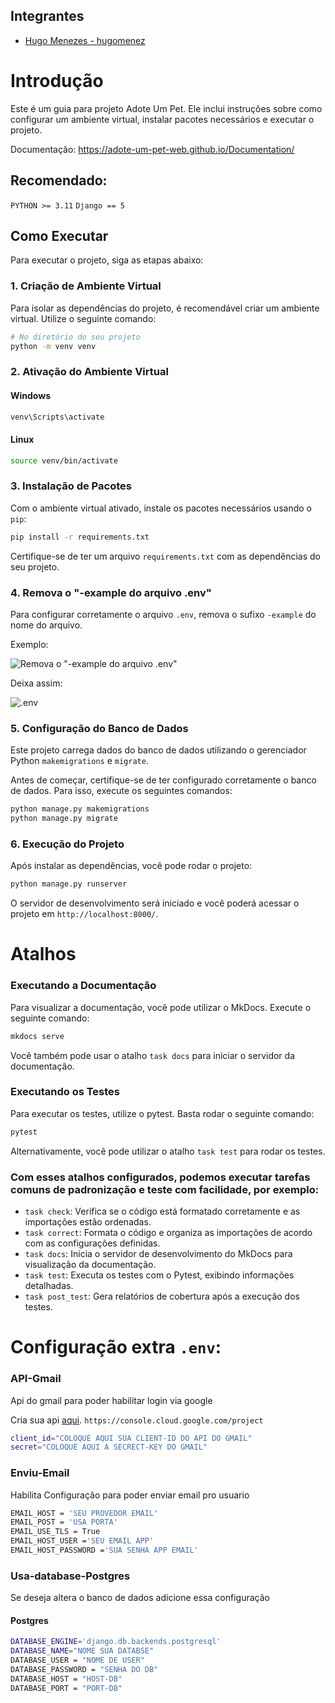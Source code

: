 ## Integrantes
- [Hugo Menezes - hugomenez](https://www.github.com/andra-sun)



# Introdução
Este é um guia para  projeto Adote Um Pet. Ele inclui instruções sobre como configurar um ambiente virtual, instalar pacotes necessários e executar o projeto.

Documentação: https://adote-um-pet-web.github.io/Documentation/


## Recomendado:
`PYTHON >= 3.11`
`Django == 5`

## Como Executar
Para executar o projeto, siga as etapas abaixo:

### 1. Criação de Ambiente Virtual
Para isolar as dependências do projeto, é recomendável criar um ambiente virtual. Utilize o seguinte comando:

```bash
# No diretório do seu projeto
python -m venv venv
```

### 2. Ativação do Ambiente Virtual
#### Windows
```bash
venv\Scripts\activate
```

#### Linux
```bash
source venv/bin/activate
```

### 3. Instalação de Pacotes
Com o ambiente virtual ativado, instale os pacotes necessários usando o `pip`:

```bash
pip install -r requirements.txt
```

Certifique-se de ter um arquivo `requirements.txt` com as dependências do seu projeto.


### 4. Remova o "-example do arquivo .env"

Para configurar corretamente o arquivo `.env`, remova o sufixo `-example` do nome do arquivo.

Exemplo:

![Remova o "-example do arquivo .env"](docs/img/env-example.png)

Deixa assim:

![.env](docs/img/env.png)



### 5. Configuração do Banco de Dados
Este projeto carrega dados do banco de dados utilizando o gerenciador Python `makemigrations` e `migrate`.

Antes de começar, certifique-se de ter configurado corretamente o banco de dados. Para isso, execute os seguintes comandos:

```bash
python manage.py makemigrations
python manage.py migrate
```

### 6. Execução do Projeto
Após instalar as dependências, você pode rodar o projeto:

```bash
python manage.py runserver
```

O servidor de desenvolvimento será iniciado e você poderá acessar o projeto em `http://localhost:8000/`.


# Atalhos

### Executando a Documentação

Para visualizar a documentação, você pode utilizar o MkDocs. Execute o seguinte comando:

```bash
mkdocs serve
```

Você também pode usar o atalho `task docs` para iniciar o servidor da documentação.

### Executando os Testes

Para executar os testes, utilize o pytest. Basta rodar o seguinte comando:

```bash
pytest
```

Alternativamente, você pode utilizar o atalho `task test` para rodar os testes.

### Com esses atalhos configurados, podemos executar tarefas comuns de padronização e teste com facilidade, por exemplo:

- `task check`: Verifica se o código está formatado corretamente e as importações estão ordenadas.
- `task correct`: Formata o código e organiza as importações de acordo com as configurações definidas.
- `task docs`: Inicia o servidor de desenvolvimento do MkDocs para visualização da documentação.
- `task test`: Executa os testes com o Pytest, exibindo informações detalhadas.
- `task post_test`: Gera relatórios de cobertura após a execução dos testes.



# Configuração extra `.env`:

### API-Gmail
Api do gmail para poder habilitar login via google

Cria sua api [aqui](https://console.cloud.google.com/project).
`https://console.cloud.google.com/project`
```bash
client_id="COLOQUE AQUI SUA CLIENT-ID DO API DO GMAIL"
secret="COLOQUE AQUI A SECRECT-KEY DO GMAIL"
```

### Enviu-Email

Habilita Configuração para poder enviar email pro usuario

```bash
EMAIL_HOST = 'SEU PROVEDOR EMAIL'
EMAIL_POST = 'USA PORTA'
EMAIL_USE_TLS = True
EMAIL_HOST_USER ='SEU EMAIL APP'
EMAIL_HOST_PASSWORD ='SUA SENHA APP EMAIL'
```
### Usa-database-Postgres

Se deseja altera o banco de dados adicione essa configuração
#### Postgres

```bash
DATABASE_ENGINE='django.db.backends.postgresql'
DATABASE_NAME="NOME SUA DATABSE"
DATABASE_USER = "NOME DE USER"
DATABASE_PASSWORD = "SENHA DO DB"
DATABASE_HOST = "HOST-DB"
DATABASE_PORT = "PORT-DB"
```

